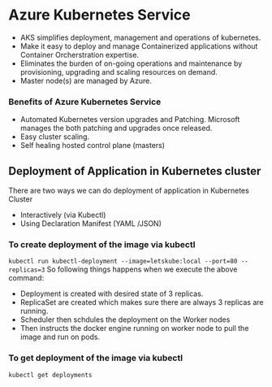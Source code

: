 # Azure Kubernetes Service
- AKS simplifies deployment, management and operations of kubernetes.
- Make it easy to deploy and manage Containerized applications without Container Orcherstration expertise.
- Eliminates the burden of on-going operations and maintenance by provisioning, upgrading and scaling resources on demand.
- Master node(s) are managed by Azure.

### Benefits of Azure Kubernetes Service
- Automated Kubernetes version upgrades and Patching. Microsoft manages the both patching and upgrades once released.
- Easy cluster scaling.
- Self healing hosted control plane (masters)

## Deployment of Application in Kubernetes cluster

There are two ways we can do deployment of application in Kubernetes Cluster
- Interactively (via Kubectl)
- Using Declaration Manifest (YAML /JSON)

### To create deployment of the image via kubectl
`
kubectl run kubectl-deployment --image=letskube:local --port=80 --replicas=3
`
So following things happens when we execute the above command:
- Deployment is created with desired state of 3 replicas.
- ReplicaSet are created which makes sure there are always 3 replicas are running.
- Scheduler then schdules the deployment on the Worker nodes
- Then instructs the docker engine running on worker node to pull the image and run on pods.

### To get deployment of the image via kubectl
`
kubectl get deployments
`